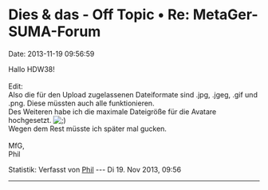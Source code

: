 Dies & das - Off Topic • Re: MetaGer-SUMA-Forum
===============================================

Date: 2013-11-19 09:56:59

Hallo HDW38!\
\
Edit:\
Also die für den Upload zugelassenen Dateiformate sind .jpg, .jgeg, .gif
und .png. Diese müssten auch alle funktionieren.\
Des Weiteren habe ich die maximale Dateigröße für die Avatare
hochgesetzt.
![;)](http://forum.suma-ev.de/images/smilies/icon_e_wink.gif "Zwinkern")\
Wegen dem Rest müsste ich später mal gucken.\
\
MfG,\
Phil

Statistik: Verfasst von
[Phil](http://forum.suma-ev.de/memberlist.php?mode=viewprofile&u=98) ---
Di 19. Nov 2013, 09:56

------------------------------------------------------------------------
